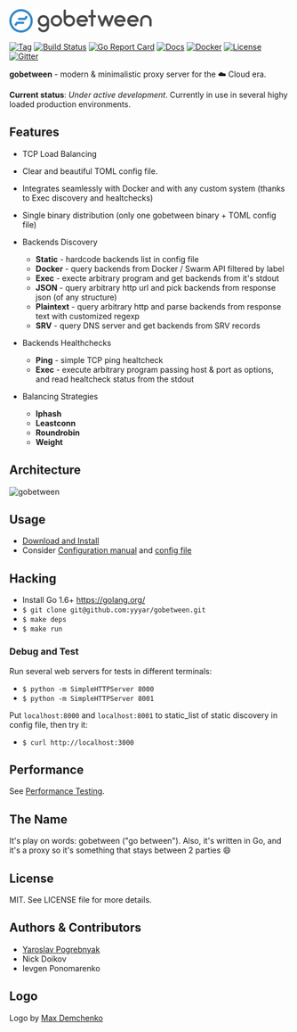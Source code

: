 <img src="/logo.png?raw=true" alt="gobetween" width="256px" />

[![Tag](https://img.shields.io/github/tag/yyyar/gobetween.svg)](https://github.com/yyyar/gobetween/releases/latest)
[![Build Status](https://travis-ci.org/yyyar/gobetween.svg?branch=master)](https://travis-ci.org/yyyar/gobetween)
[![Go Report Card](https://goreportcard.com/badge/github.com/yyyar/gobetween)](https://goreportcard.com/report/github.com/yyyar/gobetween)
[![Docs](https://img.shields.io/badge/docs-current-brightgreen.svg)](https://github.com/yyyar/gobetween/wiki)
[![Docker](https://img.shields.io/docker/pulls/yyyar/gobetween.svg)](https://hub.docker.com/r/yyyar/gobetween/)
[![License](https://img.shields.io/badge/license-MIT-blue.svg)](/LICENSE)
[![Gitter](https://badges.gitter.im/yyyar/gobetween.svg)](https://gitter.im/yyyar/gobetween?utm_source=badge&utm_medium=badge&utm_campaign=pr-badge)

**gobetween** -  modern & minimalistic proxy server for the :cloud: Cloud era.

**Current status**: *Under active development*. Currently in use in several highy loaded production environments.

## Features

* TCP Load Balancing

* Clear and beautiful TOML config file.
 
* Integrates seamlessly with Docker and with any custom system (thanks to Exec discovery and healtchecks)

* Single binary distribution (only one gobetween binary + TOML config file)

* Backends Discovery
  * **Static** - hardcode backends list in config file
  * **Docker** - query backends from Docker / Swarm API filtered by label
  * **Exec** - execte arbitrary program and get backends from it's stdout
  * **JSON** - query arbitrary http url and pick backends from response json (of any structure)
  * **Plaintext** - query arbitrary http and parse backends from response text with customized regexp
  * **SRV** - query DNS server and get backends from SRV records

* Backends Healthchecks
  * **Ping** - simple TCP ping healtcheck
  * **Exec** - execute arbitrary program passing host & port as options, and read healtcheck status from the stdout

* Balancing Strategies
  * **Iphash**
  * **Leastconn**
  * **Roundrobin**
  * **Weight**


## Architecture
<img src="http://i.piccy.info/i9/8b92154435be32f21eaa3ff7b3dc6d1c/1466244332/74457/1043487/gog.png" alt="gobetween" />

## Usage

* [Download and Install](https://github.com/yyyar/gobetween/wiki/Installation)
* Consider [Configuration manual](https://github.com/yyyar/gobetween/wiki) and [config file](config/gobetween.toml)


## Hacking

* Install Go 1.6+ https://golang.org/
* `$ git clone git@github.com:yyyar/gobetween.git`
* `$ make deps`
* `$ make run`

### Debug and Test
Run several web servers for tests in different terminals:

* `$ python -m SimpleHTTPServer 8000`
* `$ python -m SimpleHTTPServer 8001`

Put `localhost:8000` and `localhost:8001` to static_list of static discovery in config file, then try it:

* `$ curl http://localhost:3000`

## Performance
See [Performance Testing](https://github.com/yyyar/gobetween/wiki/Performance-tests).

## The Name
It's play on words: gobetween ("go between"). Also, it's written in Go, and it's a proxy so it's something that stays between 2 parties :smile:

## License
MIT. See LICENSE file for more details.

## Authors & Contributors
- [Yaroslav Pogrebnyak](http://pogrebnyak.info)
- Nick Doikov
- Ievgen Ponomarenko

## Logo
Logo by [Max Demchenko](https://www.linkedin.com/in/max-demchenko-116170112)
